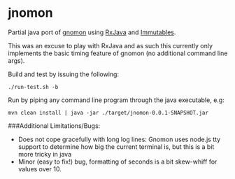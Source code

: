 # jnomon

Partial java port of [gnomon](https://github.com/paypal/gnomon) using [RxJava](https://github.com/ReactiveX/RxJava) and [Immutables](http://immutables.github.io/).

This was an excuse to play with RxJava and as such this currently only implements the basic timing feature of gnomon (no additional command line args). 

Build and test by issuing the following:

  `./run-test.sh -b`

Run by piping any command line program through the java executable, e.g:

  `mvn clean install | java -jar ./target/jnomon-0.0.1-SNAPSHOT.jar`

###Additional Limitations/Bugs:

 * Does not cope gracefully with long log lines: Gnomon uses node.js tty support to determine how big the current terminal is, but this is a bit more tricky in java
 * Minor (easy to fix!) bug, formatting of seconds is a bit skew-whiff for values over 10. 

